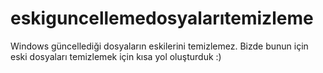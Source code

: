 # eskiguncellemedosyalarıtemizleme
Windows güncellediği dosyaların eskilerini temizlemez. 
Bizde bunun için eski dosyaları temizlemek için kısa yol oluşturduk
:) 
